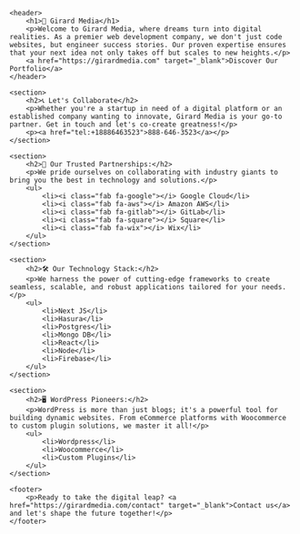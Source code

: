 <!DOCTYPE html>
<html lang="en">

<head>
    <meta charset="UTF-8">
    <meta name="viewport" content="width=device-width, initial-scale=1.0">
    <title>Girard Media GitHub Profile</title>
    <link rel="stylesheet" href="path_to_your_css_stylesheet.css">
</head>

<body>

    <header>
        <h1>🚀 Girard Media</h1>
        <p>Welcome to Girard Media, where dreams turn into digital realities. As a premier web development company, we don't just code websites, but engineer success stories. Our proven expertise ensures that your next idea not only takes off but scales to new heights.</p>
        <a href="https://girardmedia.com" target="_blank">Discover Our Portfolio</a>
    </header>

    <section>
        <h2>📞 Let's Collaborate</h2>
        <p>Whether you're a startup in need of a digital platform or an established company wanting to innovate, Girard Media is your go-to partner. Get in touch and let's co-create greatness!</p>
        <p><a href="tel:+18886463523">888-646-3523</a></p>
    </section>

    <section>
        <h2>🤝 Our Trusted Partnerships:</h2>
        <p>We pride ourselves on collaborating with industry giants to bring you the best in technology and solutions.</p>
        <ul>
            <li><i class="fab fa-google"></i> Google Cloud</li>
            <li><i class="fab fa-aws"></i> Amazon AWS</li>
            <li><i class="fab fa-gitlab"></i> GitLab</li>
            <li><i class="fab fa-square"></i> Square</li>
            <li><i class="fab fa-wix"></i> Wix</li>
        </ul>
    </section>

    <section>
        <h2>🛠 Our Technology Stack:</h2>
        <p>We harness the power of cutting-edge frameworks to create seamless, scalable, and robust applications tailored for your needs.</p>
        <ul>
            <li>Next JS</li>
            <li>Hasura</li>
            <li>Postgres</li>
            <li>Mongo DB</li>
            <li>React</li>
            <li>Node</li>
            <li>Firebase</li>
        </ul>
    </section>

    <section>
        <h2>🖥 WordPress Pioneers:</h2>
        <p>WordPress is more than just blogs; it's a powerful tool for building dynamic websites. From eCommerce platforms with Woocommerce to custom plugin solutions, we master it all!</p>
        <ul>
            <li>Wordpress</li>
            <li>Woocommerce</li>
            <li>Custom Plugins</li>
        </ul>
    </section>

    <footer>
        <p>Ready to take the digital leap? <a href="https://girardmedia.com/contact" target="_blank">Contact us</a> and let's shape the future together!</p>
    </footer>

</body>

</html>
